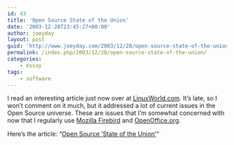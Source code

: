 ```yaml
---
id: 43
title: 'Open Source State of the Union'
date: '2003-12-28T23:45:27+00:00'
author: joeyday
layout: post
guid: 'http://www.joeyday.com/2003/12/28/open-source-state-of-the-union'
permalink: /index.php/2003/12/28/open-source-state-of-the-union/
categories:
    - essay
tags:
    - software
---
```


I read an interesting article just now over at [LinuxWorld.com](http://www.linuxworld.com). It’s late, so I won’t comment on it much, but it addressed a lot of current issues in the Open Source universe. These are issues that I’m somewhat concerned with now that I regularly use [Mozilla Firebird](http://www.mozilla.org/firebird) and [OpenOffice.org](http://www.openoffice.org).

Here’s the article: “[Open Source ‘State of the Union’](http://www.linuxworld.com/story/34261.htm?DE=1)“